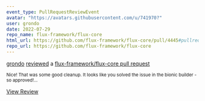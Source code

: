 ```yaml
---
event_type: PullRequestReviewEvent
avatar: "https://avatars.githubusercontent.com/u/741970?"
user: grondo
date: 2022-07-29
repo_name: flux-framework/flux-core
html_url: https://github.com/flux-framework/flux-core/pull/4445#pullrequestreview-1054885738
repo_url: https://github.com/flux-framework/flux-core
---
```


<a href='https://github.com/grondo' target='_blank'>grondo</a> <a href='https://github.com/flux-framework/flux-core/pull/4445#pullrequestreview-1054885738' target='_blank'>reviewed</a> a <a href='https://github.com/flux-framework/flux-core/pull/4445' target='_blank'>flux-framework/flux-core pull request</a>

<small>Nice! That was some good cleanup. It looks like you solved the issue in the bionic builder - so approved!...</small>

<a href='https://github.com/flux-framework/flux-core/pull/4445#pullrequestreview-1054885738' target='_blank'>View Review</a>